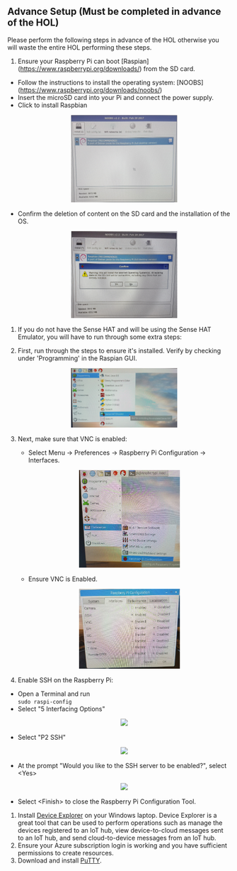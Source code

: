 ## Advance Setup (Must be completed in advance of the HOL)

Please perform the following steps in advance of the HOL otherwise you will waste the entire HOL performing these steps.

1. Ensure your Raspberry Pi can boot [Raspian] (https://www.raspberrypi.org/downloads/) from the SD card.
  - Follow the instructions to install the operating system: [NOOBS] (https://www.raspberrypi.org/downloads/noobs/) 
  - Insert the microSD card into your Pi and connect the power supply. 
  - Click to install Raspbian
     <p align="center">
        <img src="Images/NOOBS_Install.jpg" width="50%" height="50%"/>
      </p>
  - Confirm the deletion of content on the SD card and the installation of the OS. 
      <p align="center">
        <img src="Images/ConfirmInstall.jpg" width="50%" height="50%"/>
      </p>
      
1. If you do not have the Sense HAT and will be using the Sense HAT Emulator, you will have to run through some extra steps: 
  1. First, run through the steps to ensure it's installed. Verify by checking under 'Programming' in the Raspian GUI.

      <p align="center">
        <img src="Images/SenseHat.jpg"  width="50%" height="50%"/>
      </p>
      
  1. Next, make sure that VNC is enabled:
     - Select Menu -> Preferences -> Raspberry Pi Configuration -> Interfaces.
     
        <p align="center">
          <img src="/images/menu.jpg"  width="50%" height="50%"/>
        </p>
        
     - Ensure VNC is Enabled.
     
        <p align="center">
          <img src="/images/enableVNC.jpg"  width="50%" height="50%"/>
        </p>
         
1. Enable SSH on the Raspberry Pi:
  - Open a Terminal and run <br/>
  ```sudo raspi-config```
  - Select "5 Interfacing Options" 
      <p align="center">
        <img src="Images/Interface.jpg"/>
      </p>
  - Select "P2 SSH"
      <p align="center">
        <img src="Images/SelectSSH.jpg"/>
      </p>
  - At the prompt "Would you like to the SSH server to be enabled?", select \<Yes\>
      <p align="center">
        <img src="Images/EnableSSH.jpg"/>
      </p>
   - Select \<Finish\> to close the Raspberry Pi Configuration Tool.
1. Install [Device Explorer](https://github.com/Azure/azure-iot-sdks/releases/download/2016-11-17/SetupDeviceExplorer.msi) on your Windows laptop. Device Explorer is a great tool that can be used to perform operations such as manage the devices registered to an IoT hub, view device-to-cloud messages sent to an IoT hub, and send cloud-to-device messages from an IoT hub. 
1. Ensure your Azure subscription login is working and you have sufficient permissions to create resources.
1. Download and install [PuTTY](http://www.chiark.greenend.org.uk/~sgtatham/putty/latest.html).

